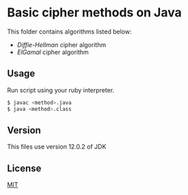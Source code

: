 # Basic cipher methods on Java

This folder contains algorithms listed below:
- *Diffie-Hellman* cipher algorithm
- *ElGamal* cipher algorithm

## Usage

Run  script using your ruby interpreter.
```bash
$ javac <method>.java
$ java <method>.class
```

## Version
This files use version 12.0.2 of JDK

## License
[MIT](https://choosealicense.com/licenses/mit/)
